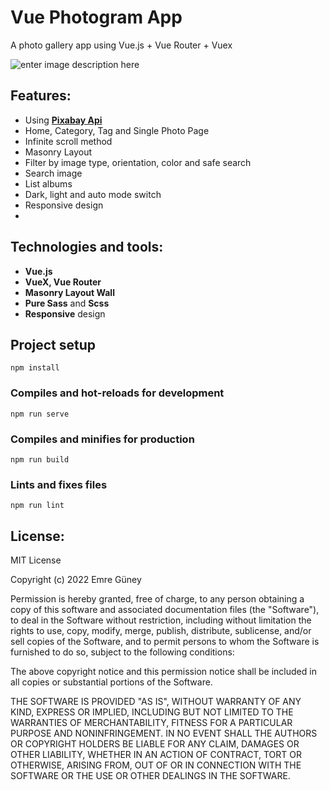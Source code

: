 
# Vue Photogram App
A photo gallery app using Vue.js + Vue Router + Vuex

![enter image description here](https://github.com/eeguney/vue-photogram-app/blob/master/assets/DEMO.gif)

## Features:

 - Using **[Pixabay Api](https://pixabay.com/api/)**
 - Home, Category, Tag and Single Photo Page
 - Infinite scroll method
 - Masonry Layout
 - Filter by image type, orientation, color and safe search
 - Search image
 - List albums
 - Dark, light and auto mode switch
 - Responsive design
 - 
## Technologies and tools:

- **Vue.js** 
- **VueX, Vue Router**
- **Masonry Layout Wall**
- **Pure Sass** and **Scss**
- **Responsive** design

## Project setup
```
npm install
```

### Compiles and hot-reloads for development
```
npm run serve
```

### Compiles and minifies for production
```
npm run build
```

### Lints and fixes files
```
npm run lint
```
 
## License:

MIT License

Copyright (c) 2022 Emre Güney

Permission is hereby granted, free of charge, to any person obtaining a copy
of this software and associated documentation files (the "Software"), to deal
in the Software without restriction, including without limitation the rights
to use, copy, modify, merge, publish, distribute, sublicense, and/or sell
copies of the Software, and to permit persons to whom the Software is
furnished to do so, subject to the following conditions:

The above copyright notice and this permission notice shall be included in all
copies or substantial portions of the Software.

THE SOFTWARE IS PROVIDED "AS IS", WITHOUT WARRANTY OF ANY KIND, EXPRESS OR
IMPLIED, INCLUDING BUT NOT LIMITED TO THE WARRANTIES OF MERCHANTABILITY,
FITNESS FOR A PARTICULAR PURPOSE AND NONINFRINGEMENT. IN NO EVENT SHALL THE
AUTHORS OR COPYRIGHT HOLDERS BE LIABLE FOR ANY CLAIM, DAMAGES OR OTHER
LIABILITY, WHETHER IN AN ACTION OF CONTRACT, TORT OR OTHERWISE, ARISING FROM,
OUT OF OR IN CONNECTION WITH THE SOFTWARE OR THE USE OR OTHER DEALINGS IN THE
SOFTWARE.
